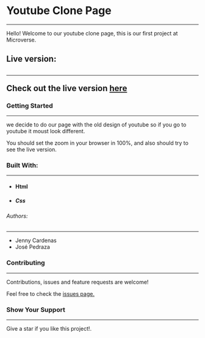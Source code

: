<h1><strong>Youtube Clone Page</strong></h1>
<hr>
<p>Hello! Welcome to our youtube clone page, this is our first project at Microverse.</p>

<h2>Live version:<h2>
<hr>

<p>Check out the live version <a href="https://pastorp3.github.io/">here</a></p>

<h3>Getting Started</h3>
<hr>
<p>we decide to do our page with the old design of youtube so if you go to youtube it moust look different.</p>
<p>You should set the zoom in your browser in 100%, and also should try to see the live version. </p>


<h3>Built With:</h3>
<hr>
<ul>
    <li><h4>Html</h4></li>
    <li><h5>Css</h5></li>
</ul>

<h6>Authors:</h6>
<hr>
<ul>
    <li>Jenny Cardenas</li>
    <li>José Pedraza</li>
</ul>

<h3>Contributing</h3>
<hr>
<p>Contributions, issues and feature requests are welcome!</p>
<p>Feel free to check the <a href="https://github.com/janis-jenny/Youtube-clone-page/issues" target="blank">issues page.</a></p>


<h3>Show Your Support</h3>
<hr>
<p>Give a star if you like this project!.</p>

